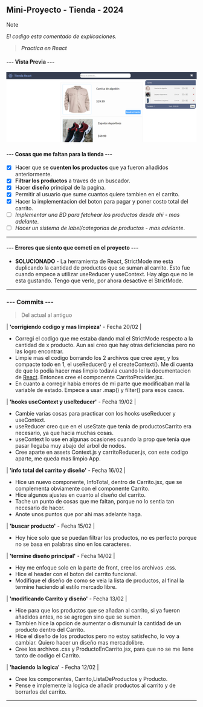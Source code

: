 ## Mini-Proyecto - Tienda - 2024

> [!NOTE]
> _El codigo esta comentado de explicaciones._

> **_Practica en React_**

#### --- Vista Previa ---

![vistaPreviaWeb](vistaPreviaWeb.PNG)

#### --- Cosas que me faltan para la tienda ---

- [x] Hacer que se **cuenten los productos** que ya fueron añadidos anteriormente.
- [x] **Filtrar los productos** a traves de un buscador.
- [x] Hacer **diseño** principal de la pagina.
- [x] Permitir al usuario que sume cuantos quiere tambien en el carrito.
- [x] Hacer la implementacion del boton para pagar y poner costo total del carrito.
- [ ] _Implementar una BD para fetchear los productos desde ahi - mas adelante_.
- [ ] _Hacer un sistema de label/categorias de productos - mas adelante_.

---

#### --- Errores que siento que cometí en el proyecto ---

- **SOLUCIONADO** - La herramienta de React, StrictMode me esta duplicando la cantidad de productos que se suman al carrito. Esto fue cuando empece a utilizar useReducer y useContext. Hay algo que no le esta gustando. Tengo que verlo, por ahora desactive el StrictMode.

---

### --- Commits ---

> Del actual al antiguo

| **'corrigiendo codigo y mas limpieza'** - Fecha 20/02 |

- Corregi el codigo que me estaba dando mal el StrictMode respecto a la cantidad de x producto. Aun asi creo que hay otras deficiencias pero no las logro encontrar.
- Limpie mas el codigo borrando los 2 archivos que cree ayer, y los compacte todo en 1, el useReducer() y el createContext(). Me di cuenta de que lo podia hacer mas limpio todavia cuando lei la documentacion de [React](https://es.react.dev/learn/scaling-up-with-reducer-and-context). Entonces cree el componente CarritoProvider.jsx.
- En cuanto a corregir habia errores de mi parte que modificaban mal la variable de estado. Empece a usar .map() y filter() para esos casos.

| **'hooks useContext y useReducer'** - Fecha 19/02 |

- Cambie varias cosas para practicar con los hooks useReducer y useContext.
- useReducer creo que en el useState que tenia de productosCarrito era necesario, ya que hacia muchas cosas.
- useContext lo use en algunas ocasiones cuando la prop que tenia que pasar llegaba muy abajo del arbol de nodos.
- Cree aparte en assets Context.js y carritoReducer.js, con este codigo aparte, me queda mas limpio App.

| **'info total del carrito y diseño'** - Fecha 16/02 |

- Hice un nuevo componente, InfoTotal, dentro de Carrito.jsx, que se complementa obviamente con el componente Carrito.
- Hice algunos ajustes en cuanto al diseño del carrito.
- Tache un punto de cosas que me faltan, porque no lo sentia tan necesario de hacer.
- Anote unos puntos que por ahi mas adelante haga.

| **'buscar producto'** - Fecha 15/02 |

- Hoy hice solo que se puedan filtrar los productos, no es perfecto porque no se basa en palabras sino en los caracteres.

| **'termine diseño principal'** - Fecha 14/02 |

- Hoy me enfoque solo en la parte de front, cree los archivos .css.
- Hice el header con el boton del carrito funcional.
- Modifique el diseño de como se veia la lista de productos, al final la termine haciendo al estilo mercado libre.

| **'modificando Carrito y diseño'** - Fecha 13/02 |

- Hice para que los productos que se añadan al carrito, si ya fueron añadidos antes, no se agregen sino que se sumen.
- Tambien hice la opcion de aumentar o dismunuir la cantidad de un producto dentro del Carrito.
- Hice el diseño de los productos pero no estoy satisfecho, lo voy a cambiar. Quiero hacer un diseño mas mercadolibre.
- Cree los archivos .css y ProductoEnCarrito.jsx, para que no se me llene tanto de codigo el Carrito.

| **'haciendo la logica'** - Fecha 12/02 |

- Cree los componentes, Carrito,ListaDeProductos y Producto.
- Pense e implemente la logica de añadir productos al carrito y de borrarlos del carrito.

---
